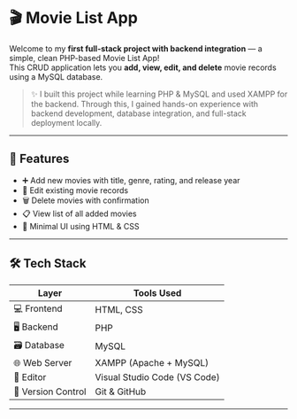 # 🎬 Movie List App

Welcome to my **first full-stack project with backend integration** — a simple, clean PHP-based Movie List App!  
This CRUD application lets you **add, view, edit, and delete** movie records using a MySQL database.

> ✨ I built this project while learning PHP & MySQL and used XAMPP for the backend. Through this, I gained hands-on experience with backend development, database integration, and full-stack deployment locally.

---

## 🚀 Features

- ➕ Add new movies with title, genre, rating, and release year
- 📝 Edit existing movie records
- 🗑️ Delete movies with confirmation
- 📋 View list of all added movies
- 🎨 Minimal UI using HTML & CSS

---

## 🛠️ Tech Stack

| Layer        | Tools Used                       |
|--------------|----------------------------------|
| 💻 Frontend   | HTML, CSS                        |
| 🖥 Backend     | PHP                              |
| 🗃️ Database   | MySQL                            |
| 🌐 Web Server | XAMPP (Apache + MySQL)           |
| 🧠 Editor     | Visual Studio Code (VS Code)     |
| 🔁 Version Control | Git & GitHub               |

---


